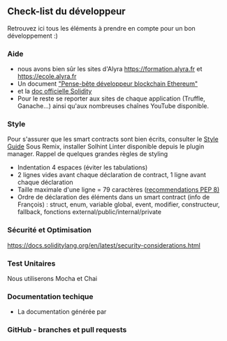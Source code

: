 ## Check-list du développeur
Retrouvez ici tous les éléments à prendre en compte pour un bon développement :)

### Aide
* nous avons bien sûr les sites d'Alyra https://formation.alyra.fr et https://ecole.alyra.fr
* Un document ["Pense-bête développeur blockchain Ethereum"](https://docs.google.com/document/d/17FUzrPW_LjoH9YJoLACvE7UJj0F0vDZ4nDfwoZ7oPXw/edit#heading=h.v5jr2g4v1tgh)
* et la [doc officielle Solidity](https://docs.soliditylang.org/en/latest/)
* Pour le reste se reporter aux sites de chaque application (Truffle, Ganache...) ainsi qu'aux nombreuses chaînes YouTube disponible.

### Style
Pour s'assurer que les smart contracts sont bien écrits, consulter le [Style Guide](https://docs.soliditylang.org/en/latest/style-guide.html)
Sous Remix, installer Solhint Linter disponible depuis le plugin manager.
Rappel de quelques grandes règles de styling
* Indentation 4 espaces (éviter les tabulations)
* 2 lignes vides avant chaque déclaration de contract, 1 ligne avant chaque déclaration
* Taille maximale d'une ligne = 79 caractères ([recommendations PEP 8)](https://www.python.org/dev/peps/pep-0008/#maximum-line-length)
* Ordre de déclaration des éléments dans un smart contract (info de François) : struct, enum, variable global, event, modifier, constructeur, fallback, fonctions external/public/internal/private

### Sécurité et Optimisation
https://docs.soliditylang.org/en/latest/security-considerations.html

### Test Unitaires
Nous utiliserons Mocha et Chai

### Documentation techique
* La documentation générée par 

### GitHub - branches et pull requests
